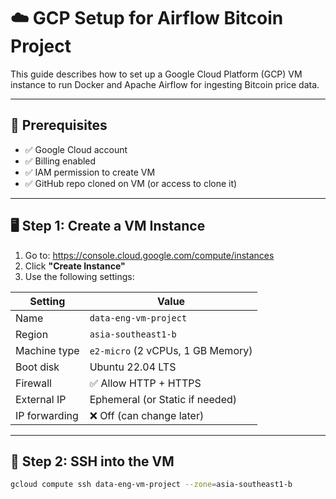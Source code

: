 # ☁️ GCP Setup for Airflow Bitcoin Project

This guide describes how to set up a Google Cloud Platform (GCP) VM instance to run Docker and Apache Airflow for ingesting Bitcoin price data.

---

## 📌 Prerequisites

- ✅ Google Cloud account
- ✅ Billing enabled
- ✅ IAM permission to create VM
- ✅ GitHub repo cloned on VM (or access to clone it)

---

## 🖥️ Step 1: Create a VM Instance

1. Go to: https://console.cloud.google.com/compute/instances
2. Click **"Create Instance"**
3. Use the following settings:

| Setting            | Value                      |
|--------------------|----------------------------|
| Name               | `data-eng-vm-project`      |
| Region             | `asia-southeast1-b`        |
| Machine type       | `e2-micro` (2 vCPUs, 1 GB Memory)|
| Boot disk          | Ubuntu 22.04 LTS           |
| Firewall           | ✅ Allow HTTP + HTTPS       |
| External IP        | Ephemeral (or Static if needed) |
| IP forwarding      | ❌ Off (can change later)  |

---

## 🔑 Step 2: SSH into the VM

```bash
gcloud compute ssh data-eng-vm-project --zone=asia-southeast1-b
